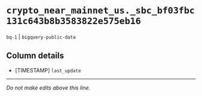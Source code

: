 # `crypto_near_mainnet_us._sbc_bf03fbc131c643b8b3583822e575eb16`
`bq-1` | `bigquery-public-data`

## Column details
* [TIMESTAMP] `last_update`

-------------------------------------------------------------------------------
*Do not make edits above this line.*
